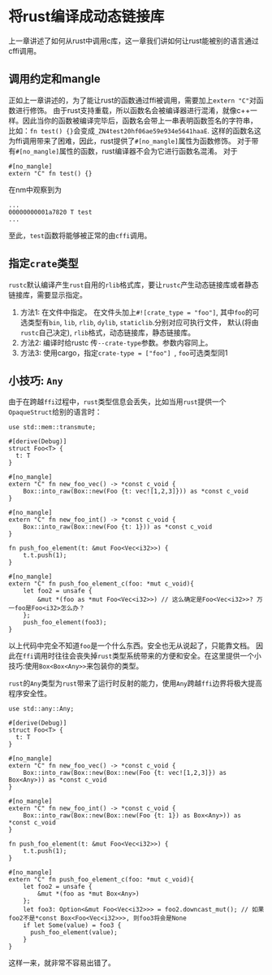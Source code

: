 # 将rust编译成动态链接库
上一章讲述了如何从rust中调用c库，这一章我们讲如何让rust能被别的语言通过cffi调用。

## 调用约定和mangle
正如上一章讲述的，为了能让rust的函数通过ffi被调用，需要加上`extern "C"`对函数进行修饰。
由于rust支持重载，所以函数名会被编译器进行混淆，就像c++一样。因此当你的函数被编译完毕后，函数名会带上一串表明函数签名的字符串，
比如：`fn test() {}`会变成`_ZN4test20hf06ae59e934e5641haaE`.
这样的函数名这为ffi调用带来了困难，因此，rust提供了`#[no_mangle]`属性为函数修饰。
对于带有`#[no_mangle]`属性的函数，rust编译器不会为它进行函数名混淆。
对于
```
#[no_mangle]
extern "C" fn test() {}
```
在nm中观察到为
```
...
00000000001a7820 T test
...
```
至此，`test`函数将能够被正常的由`cffi`调用。
## 指定`crate`类型
`rustc`默认编译产生`rust`自用的`rlib`格式库，要让`rustc`产生动态链接库或者静态链接库，需要显示指定。
1. 方法1: 在文件中指定。
   在文件头加上`#![crate_type = "foo"]`, 其中`foo`的可选类型有`bin`, `lib`, `rlib`, `dylib`, `staticlib`.分别对应可执行文件，
   默认(将由`rustc`自己决定), `rlib`格式，动态链接库，静态链接库。
2. 方法2: 编译时给rustc 传`--crate-type`参数。参数内容同上。
3. 方法3: 使用cargo，指定`crate-type = ["foo"] `, `foo`可选类型同1
## 小技巧: `Any`
由于在跨越`ffi`过程中，`rust`类型信息会丢失，比如当用`rust`提供一个`OpaqueStruct`给别的语言时：
```
use std::mem::transmute;

#[derive(Debug)]
struct Foo<T> {
  t: T
}

#[no_mangle]
extern "C" fn new_foo_vec() -> *const c_void {
    Box::into_raw(Box::new(Foo {t: vec![1,2,3]})) as *const c_void
}

#[no_mangle]
extern "C" fn new_foo_int() -> *const c_void {
    Box::into_raw(Box::new(Foo {t: 1})) as *const c_void
}

fn push_foo_element(t: &mut Foo<Vec<i32>>) {
    t.t.push(1);
}

#[no_mangle]
extern "C" fn push_foo_element_c(foo: *mut c_void){
    let foo2 = unsafe {
        &mut *(foo as *mut Foo<Vec<i32>>) // 这么确定是Foo<Vec<i32>>? 万一foo是Foo<i32>怎么办？
    };
    push_foo_element(foo3);
}
```
以上代码中完全不知道`foo`是一个什么东西。安全也无从说起了，只能靠文档。
因此在`ffi`调用时往往会丧失掉`rust`类型系统带来的方便和安全。在这里提供一个小技巧:使用`Box<Box<Any>>`来包装你的类型。

`rust`的`Any`类型为`rust`带来了运行时反射的能力，使用`Any`跨越`ffi`边界将极大提高程序安全性。
```
use std::any::Any;

#[derive(Debug)]
struct Foo<T> {
  t: T
}

#[no_mangle]
extern "C" fn new_foo_vec() -> *const c_void {
    Box::into_raw(Box::new(Box::new(Foo {t: vec![1,2,3]}) as Box<Any>)) as *const c_void
}

#[no_mangle]
extern "C" fn new_foo_int() -> *const c_void {
    Box::into_raw(Box::new(Box::new(Foo {t: 1}) as Box<Any>)) as *const c_void
}

fn push_foo_element(t: &mut Foo<Vec<i32>>) {
    t.t.push(1);
}

#[no_mangle]
extern "C" fn push_foo_element_c(foo: *mut c_void){
    let foo2 = unsafe {
        &mut *(foo as *mut Box<Any>)
    };
    let foo3: Option<&mut Foo<Vec<i32>>> = foo2.downcast_mut(); // 如果foo2不是*const Box<Foo<Vec<i32>>>, 则foo3将会是None
    if let Some(value) = foo3 {
      push_foo_element(value);
    }
}
```
这样一来，就非常不容易出错了。
